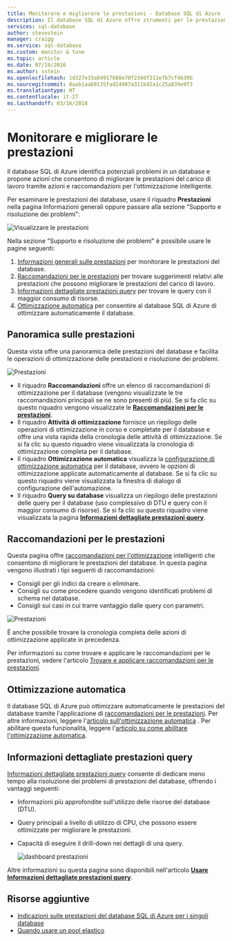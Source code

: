 ```yaml
---
title: Monitorare e migliorare le prestazioni - Database SQL di Azure | Microsoft Docs
description: Il database SQL di Azure offre strumenti per le prestazioni che consentono di identificare le aree in cui è possibile migliorare le prestazioni delle query correnti.
services: sql-database
author: stevestein
manager: craigg
ms.service: sql-database
ms.custom: monitor & tune
ms.topic: article
ms.date: 07/19/2016
ms.author: sstein
ms.openlocfilehash: 1d327e33a84917688e70f234df311e7b7cf4b30b
ms.sourcegitcommit: 8aab1aab0135fad24987a311b42a1c25a839e9f3
ms.translationtype: HT
ms.contentlocale: it-IT
ms.lasthandoff: 03/16/2018
---
```

# <a name="monitor-and-improve-performance"></a>Monitorare e migliorare le prestazioni
Il database SQL di Azure identifica potenziali problemi in un database e propone azioni che consentono di migliorare le prestazioni del carico di lavoro tramite azioni e raccomandazioni per l'ottimizzazione intelligente.

Per esaminare le prestazioni dei database, usare il riquadro **Prestazioni** nella pagina Informazioni generali oppure passare alla sezione "Supporto e risoluzione dei problemi":

   ![Visualizzare le prestazioni](./media/sql-database-performance/entries.png)

Nella sezione "Supporto e risoluzione dei problemi" è possibile usare le pagine seguenti:


1. [Informazioni generali sulle prestazioni](#performance-overview) per monitorare le prestazioni del database. 
2. [Raccomandazioni per le prestazioni](#performance-recommendations) per trovare suggerimenti relativi alle prestazioni che possono migliorare le prestazioni del carico di lavoro.
3. [Informazioni dettagliate prestazioni query](#query-performance-insight) per trovare le query con il maggior consumo di risorse.
4. [Ottimizzazione automatica](#automatic-tuning) per consentire al database SQL di Azure di ottimizzare automaticamente il database.

## <a name="performance-overview"></a>Panoramica sulle prestazioni
Questa vista offre una panoramica delle prestazioni del database e facilita le operazioni di ottimizzazione delle prestazioni e risoluzione dei problemi. 

![Prestazioni](./media/sql-database-performance/performance.png)

* Il riquadro **Raccomandazioni** offre un elenco di raccomandazioni di ottimizzazione per il database (vengono visualizzate le tre raccomandazioni principali se ne sono presenti di più). Se si fa clic su questo riquadro vengono visualizzate le **[Raccomandazioni per le prestazioni](#performance-recommendations)**. 
* Il riquadro **Attività di ottimizzazione** fornisce un riepilogo delle operazioni di ottimizzazione in corso e completate per il database e offre una vista rapida della cronologia delle attività di ottimizzazione. Se si fa clic su questo riquadro viene visualizzata la cronologia di ottimizzazione completa per il database.
* Il riquadro **Ottimizzazione automatica** visualizza la [configurazione di ottimizzazione automatica](sql-database-automatic-tuning-enable.md) per il database, ovvero le opzioni di ottimizzazione applicate automaticamente al database. Se si fa clic su questo riquadro viene visualizzata la finestra di dialogo di configurazione dell'automazione.
* Il riquadro **Query su database** visualizza un riepilogo delle prestazioni delle query per il database (uso complessivo di DTU e query con il maggior consumo di risorse). Se si fa clic su questo riquadro viene visualizzata la pagina **[Informazioni dettagliate prestazioni query](#query-performance-insight)**.

## <a name="performance-recommendations"></a>Raccomandazioni per le prestazioni
Questa pagina offre [raccomandazioni per l'ottimizzazione](sql-database-advisor.md) intelligenti che consentono di migliorare le prestazioni del database. In questa pagina vengono illustrati i tipi seguenti di raccomandazioni:

* Consigli per gli indici da creare o eliminare.
* Consigli su come procedere quando vengono identificati problemi di schema nel database.
* Consigli sui casi in cui trarre vantaggio dalle query con parametri.

![Prestazioni](./media/sql-database-performance/recommendations.png)

È anche possibile trovare la cronologia completa delle azioni di ottimizzazione applicate in precedenza.

Per informazioni su come trovare e applicare le raccomandazioni per le prestazioni, vedere l'articolo [Trovare e applicare raccomandazioni per le prestazioni](sql-database-advisor-portal.md).

## <a name="automatic-tuning"></a>Ottimizzazione automatica
Il database SQL di Azure può ottimizzare automaticamente le prestazioni del database tramite l'applicazione di [raccomandazioni per le prestazioni](sql-database-advisor.md). Per altre informazioni, leggere l'[articolo sull'ottimizzazione automatica](sql-database-automatic-tuning.md) . Per abilitare questa funzionalità, leggere l'[articolo su come abilitare l'ottimizzazione automatica](sql-database-automatic-tuning-enable.md).

## <a name="query-performance-insight"></a>Informazioni dettagliate prestazioni query
[Informazioni dettagliate prestazioni query](sql-database-query-performance.md) consente di dedicare meno tempo alla risoluzione dei problemi di prestazioni del database, offrendo i vantaggi seguenti:​

* Informazioni più approfondite sull'utilizzo delle risorse del database (DTU). 
* Query principali a livello di utilizzo di CPU, che possono essere ottimizzate per migliorare le prestazioni. 
* Capacità di eseguire il drill-down nei dettagli di una query. ​ 

  ![dashboard prestazioni](./media/sql-database-query-performance/performance.png)

Altre informazioni su questa pagina sono disponibili nell'articolo **[Usare Informazioni dettagliate prestazioni query](sql-database-query-performance.md)**.

## <a name="additional-resources"></a>Risorse aggiuntive
* [Indicazioni sulle prestazioni del database SQL di Azure per i singoli database](sql-database-performance-guidance.md)
* [Quando usare un pool elastico](sql-database-elastic-pool-guidance.md)

